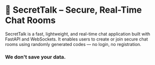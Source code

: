 # 🔐 SecretTalk – Secure, Real-Time Chat Rooms

SecretTalk is a fast, lightweight, and real-time chat application built with FastAPI and WebSockets. It enables users to create or join secure chat rooms using randomly generated codes — no login, no registration.


### We don't save your data.